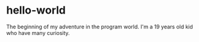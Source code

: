 # hello-world
The beginning of my adventure in the program world.
I'm a 19 years old kid who have many curiosity.
